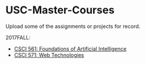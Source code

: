 # USC-Master-Courses
Upload some of the assignments or projects for record.

2017FALL:
* [CSCI 561: Foundations of Artificial Intelligence](csci561/)
* [CSCI 571: Web Technologies](csci571/)
